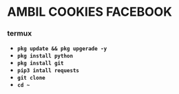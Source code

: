 # AMBIL COOKIES FACEBOOK


### termux
- **`pkg update && pkg upgerade -y`**
- **`pkg install python`**
- **`pkg install git`**
- **`pip3 intall requests`**
- **`git clone `**
- **`cd ~`**
